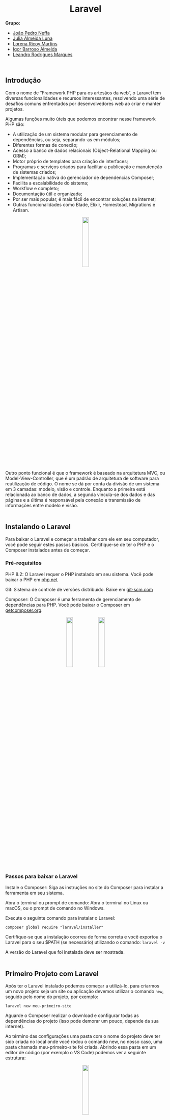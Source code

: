 <h1 align="center"><b>Laravel</b></h1>

<b>Grupo:</b>
* [João Pedro Neffa](https://github.com/neffahr)
* [Julia Almeida Luna](https://github.com/Julialunna)
* [Lorena Ricoy Martins](https://github.com/lorenaricoy)
* [Igor Barroso Almeida](https://github.com/IgorBarrosoAlmeida)
* [Leandro Rodrigues Marques](https://github.com/leandro-rodrigueds)
<br>

## Introdução

Com o nome de “Framework PHP para os artesãos da web”, o Laravel tem diversas funcionalidades e 
recursos interessantes, resolvendo uma série de desafios comuns enfrentados por desenvolvedores 
web ao criar e manter projetos.

Algumas funções muito úteis que podemos encontrar nesse framework PHP são:
* A utilização de um sistema modular para gerenciamento de dependências, ou seja, separando-as em módulos;
* Diferentes formas de conexão;
* Acesso a banco de dados relacionais (Object-Relational Mapping ou ORM);
* Motor próprio de templates para criação de interfaces;
* Programas e serviços criados para facilitar a publicação e manutenção de sistemas criados;
* Implementação nativa do gerenciador de dependencias Composer;
* Facilita a escalabilidade do sistema;
* Workflow e completo;
* Documentação útil e organizada;
* Por ser mais popular, é mais fácil de encontrar soluções na internet;
* Outras funcionalidades como Blade, Elixir, Homestead, Migrations e Artisan.

<div align="center"><img src="images/laravel.png" style="width:20%"></div>

Outro ponto funcional é que o framework é baseado na arquitetura MVC, ou Model-View-Controller, 
que é um padrão de arquitetura de software para reutilização de código. O nome se dá por conta 
da divisão de um sistema em 3 camadas: modelo, visão e controle. Enquanto a primeira está 
relacionada ao banco de dados, a segunda vincula-se dos dados e das páginas e a última é responsável 
pela conexão e transmissão de informações entre modelo e visão.
<br><br>

## Instalando o Laravel

Para baixar o Laravel e começar a trabalhar com ele em seu computador, você pode seguir estes passos básicos. 
Certifique-se de ter o PHP e o Composer instalados antes de começar.

### Pré-requisitos
PHP 8.2: O Laravel requer o PHP instalado em seu sistema. Você pode baixar o PHP em [php.net](https://www.php.net)

Git: Sistema de controle de versões distribuído. Baixe em [git-scm.com](https://git-scm.com)

Composer: O Composer é uma ferramenta de gerenciamento de dependências para PHP. Você pode baixar o Composer em [getcomposer.org](https://getcomposer.org).

<div align="center"><img src="images/git.png" style="width:20%"><img src="images/composer.png" style="width:20%"></div>

### Passos para baixar o Laravel
Instale o Composer:
Siga as instruções no site do Composer para instalar a ferramenta em seu sistema.

Abra o terminal ou prompt de comando: Abra o terminal no Linux ou macOS, ou o prompt de comando no Windows.

Execute o seguinte comando para instalar o Laravel:

<code>composer global require "laravel/installer"</code>

Certifique-se que a instalação ocorreu de forma correta e você exportou o Laravel para o seu $PATH (se necessário) utilizando o comando:
 <code>laravel -v</code>
 
A versão do Laravel que foi instalada deve ser mostrada.
<br><br>

## Primeiro Projeto com Laravel

Após ter o Laravel instalado podemos começar a utilizá-lo, para criarmos um novo projeto seja
um site ou aplicação devemos utilizar o comando <code>new</code>, seguido pelo nome do projeto, por exemplo:

<code>laravel new meu-primeiro-site</code>

Aguarde o Composer realizar o download e configurar todas as dependências do projeto (isso pode demorar um pouco, depende da sua internet).

Ao término das configurações uma pasta com o nome do projeto deve ter sido criada no local 
onde você rodou o comando new, no nosso caso, uma pasta chamada meu-primeiro-site foi criada. 
Abrindo essa pasta em um editor de código (por exemplo o VS Code) podemos ver a seguinte estrutura:

<div align="center"><img src="images/prompt1.jpeg" style="width:20%"></div>
<br>

Sim, note que tem bastante pastas e arquivos, essa é a estrutura padrão de um projeto criado com 
Laravel, cada pasta e arquivo tem sua finalidade.

### Subindo um Site

Assim como todos os outros CLI (Command-Line Interface), o Laravel também possuí um comando para 
subir o servidor do projeto, podemos fazer isso utilizando o comando:

<code>php artisan serve</code>

Onde devemos ter a seguinte resposta:

<img src="images/prompt2.jpeg" style="width:100%">

Basicamente a resposta está dizendo:

Seu servidor Laravel de desenvolvimento está rodando localmente (127.0.0.1) na porta 8000, para 
acessar o projeto vá até o endereço http://127.0.0.1:8000 em seu navegador.
Também podemos acessar via http://localhost:8000, pois, localhost seria como um “DNS” (apelido) para o IP 127.0.0.1.

Acessando o seguinte endereço em nosso navegador devemos ver algo parecido com:

<img src="images/site.png" style="width:100%">

### Modelando os Dados

A modelagem de dados é uma da principais partes do projeto compondo os dados e sua dinâmica.<br>
De exemplo, iremos fazer uma modelagem simples de um artigo por meio de uma classe Article, que dita o formato dos nosso dados.

Primeiro, precisamos configurar o ambiente estabelecendo uma conexão com o banco de dados. <br>
Para isso, vá no arquivo ".env" e faça as seguintes alterações:

(.env)
```
DB_CONNECTION=mysql
DB_HOST=127.0.0.1
DB_PORT=3306
DB_DATABASE=artigos
DB_USERNAME=root
DB_PASSWORD=root
```
Rode o comando <code>php artisan migrate</code> no terminal para efetivar as mudanças

#### Models

Agora, vamos modelar nosso Article.

Para isso, crie o arquivo 2023_11_22_141349_create_article.php em migrations:<br>
<code>php artisan make:model Article -m</code>

Coloque os atributos desejados na nova tabela e faça a migração para que a tabela
seja criada no banco:

(database/migrations/2023_11_22_141349_create_article.php)
```
<?php

use Illuminate\Database\Migrations\Migration;
use Illuminate\Database\Schema\Blueprint;
use Illuminate\Support\Facades\Schema;

return new class extends Migration
{
    /**
     * Run the migrations.
     */
    public function up(): void
    {
        Schema::create('artigos', function (Blueprint $table) {
            $table->id();
            $table->string('titulo');
            $table->text('conteudo');
            $table->timestamps();
        });
    }

    /**
     * Reverse the migrations.
     */
    public function down(): void
    {
        Schema::dropIfExists('artigos');
    }
};
```
<code>php artisan migrate</code>

Esse comando também cria o arquivo "Article.php", modifique-o para conectar o modelo com o banco de dados:

(App/Models/Article.php)
```
<?php

namespace App\Models;

use Illuminate\Database\Eloquent\Factories\HasFactory;
use Illuminate\Database\Eloquent\Model;

class Article extends Model
{
    protected $table = 'artigos';

    protected $fillable = [
        'titulo', 'conteudo',
    ];
}
```

#### Seeders

Os Seeders são arquivos em que colocamos os dados referentes aos modelos feitos com os quais desejamos popular o banco.

Para criar um Seeder "ArtigoSeeder.php" para nosso modelo de Article rode o comando:<br>
<code>php artisan make:seeder ArtigoSeeder</code>

Depois, coloque as informações que deseja dentro do arquivo e mande as instâncias para o banco de dados:

(database/seeders/ArtigoSeeder.php)
```
<?php

namespace Database\Seeders;

use Illuminate\Database\Seeder;
use Illuminate\Support\Facades\DB;

class ArtigoSeeder extends Seeder
{
    public function run()
    {
        DB::table('artigos')->truncate();

        DB::table('artigos')->insert([
            [
                'titulo' => 'Artigo 1',
                'conteudo' => 'Conteúdo do Artigo 1.',
                'created_at' => now(),
                'updated_at' => now(),
            ],
            [
                'titulo' => 'Artigo 2',
                'conteudo' => 'Conteúdo do Artigo 2.',
                'created_at' => now(),
                'updated_at' => now(),
            ],
        ]);
    }
}
```
<code>php artisan db:seed --class=ArtigoSeeder</code>

### Controller

Os Controllers são responsáveis por receber todas as requisições do usuário e conectar os modelos com as views da nossa aplicação.

Para criar um Controller para nossa aplicação digicte no terminal:<br>
<code>php artisan make:controller ArtigoController --resource</code>

Esse comando cria o arquivo "ArtigoController.php" com métodos CRUD padrão.

Agora, adicione nele a função listarArtigos, que buscará no banco todos os registros 
da tabela article referente as instâncias do nosso modelo e criamos uma view com o resultado:

(App/Http/controllers/ArtigoController.php)
```
<?php
namespace App\Http\Controllers;

use App\Models\Article;

use Illuminate\Http\Request;

class ArtigoController extends Controller
{
    public function listarArtigos()
    {
        $artigos = Article::all();
        return view('listar-artigos', compact('artigos'));
    }
}
```

Agora basta apenas fazer as Rotas que utilizaram nosso Controller e as Views (paginas) da nossa aplicação.

### Criando Rotas e Views
Agora, vamos criar uma rota e uma view para a nossa aplicação.

Abra o arquivo "routes/web.php" e adicione a seguinte rota:

(routes/web.php)
```
<?php

use Illuminate\Support\Facades\Route;
/*use App\Http\Controllers\ArtigoController;

Route::resource('/artigos/index.blade', ArtigoController::class);*/
use App\Http\Controllers\ArtigoController;

Route::get('/listar-artigos', [ArtigoController::class, 'listarArtigos']);
```

Essa rota responde a uma requisição GET para "/listar-artigos" e retorna a view chamada "listarArtigos".

Agora, crie a view. Vá até a pasta "resources/views" e crie um arquivo chamado "listar-artigos.blade.php" com o seguinte conteúdo:

(resources/views/listar-artigos.blade.php)
```
<!DOCTYPE html>
<html lang="en">
<head>
    <meta charset="UTF-8">
    <meta name="viewport" content="width=device-width, initial-scale=1.0">
    <title>Listar Artigos</title>
</head>
<body>
    <h1>Lista de Artigos</h1>

    @foreach ($artigos as $artigo)
        <h2>{{ $artigo->titulo }}</h2>
        <p>{{ $artigo->conteudo }}</p>
        <hr>
    @endforeach
</body>
</html>
```

Agora, se você acessar http://seu-domínio/listar-artigos no navegador, verá o seguinte resultado:

<img src="images/site2.jpeg" style="width:100%">

Lembrando que este é apenas um exemplo básico. Laravel oferece muitas funcionalidades poderosas
para desenvolvimento web, como Eloquent (um ORM), Blade (um mecanismo de template), middleware,
entre outros. Essa estrutura básica pode ser expandida para criar aplicativos mais complexos.
<br><br>
      
## Ferramentas Similares

Duas ferramentas similares ao Laravel são o Symfony (PHP) e o Django (Python). Symfony é um
framework PHP robusto, amplamente utilizado para o desenvolvimento web, com uma arquitetura 
flexível e modular. Django, por outro lado, é um framework web Python que segue o princípio 
"batteries-included", oferecendo uma grande variedade de funcionalidades integradas. Ambos os 
frameworks têm comunidades ativas e são adequados para o desenvolvimento web, embora o Laravel 
se destaque pela sua elegância e sintaxe expressiva em PHP.
<br><br>

## Referencias
[https://hcode.com.br/blog/instalando-e-configurando-o-laravel-no-windows-linux-e-mac](https://hcode.com.br/blog/instalando-e-configurando-o-laravel-no-windows-linux-e-mac)

[https://www.youtube.com/watch?v=4oxjaQCJRaA](https://www.youtube.com/watch?v=4oxjaQCJRaA)

[https://www.youtube.com/watch?v=W33t7M2ZXoU&t=4s](https://www.youtube.com/watch?v=W33t7M2ZXoU&t=4s)

[https://satellasoft.com/artigo/php/como-criar-e-rodar-um-projeto-no-laravel](https://satellasoft.com/artigo/php/como-criar-e-rodar-um-projeto-no-laravel)
